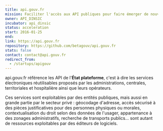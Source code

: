 ```yaml
---
title: api.gouv.fr
mission: Faciliter l'accès aux API publiques pour faire émerger de nouveaux services
owner: API_DINSIC
incubator: api_dinsic
status: acceleration
start: 2016-01-25
end:
link: https://api.gouv.fr
repository: https://github.com/betagouv/api.gouv.fr
stats: false
contact: contact@api.gouv.fr
redirect_from:
  - /startups/apigouv
---
```


api.gouv.fr référence les API de l'**État plateforme**, c'est à dire les services électroniques réutilisables proposés par les administrations, centrales, territoriales et hospitalière ainsi que leurs opérateurs.

Ces services sont exploitables par des entités publiques, mais aussi en grande partie par le secteur privé : géocodage d'adresse, accès sécurisé à des pièces justificatives pour des personnes physiques ou morales, contextualisation du droit selon des données de l'usager, appartenance à des zonages administratifs, recherche de transports publics… sont autant de ressources exploitables par des éditeurs de logiciels.
